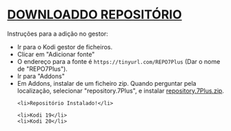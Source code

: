 # <a href="repository.jokerREPO.zip">DOWNLOADDO REPOSITÓRIO</a>

Instruções para a adição no gestor:


<p align="left">
  <ul>
    <li>Ir para o Kodi gestor de ficheiros.</li>
    <li>Clicar em "Adicionar fonte"</li>
    <li>O endereço para a fonte é <code>https://tinyurl.com/REPO7Plus</code> (Dar o nome de "REPO7Plus").</li>
    <li>Ir para "Addons"</li>
    <li>Em Addons, instalar de um ficheiro zip. Quando perguntar pela localização, selecionar "repository.7Plus", e instalar <a href="repository.7Plus.zip">repository.7Plus.zip</a>.</li>
    
    <li>Repositório Instalado!</li>
    
    <li>Kodi 19</li>
    <li>Kodi 20</li>
</ul>

                                      
                                       

</p>

